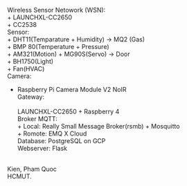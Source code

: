 Wireless Sensor Netowork (WSN):<br/>
         + LAUNCHXL-CC2650<br/>
         + CC2538<br/>
Sensor:<br/>
         + DHT11(Temparature + Humidity) -> MQ2 (Gas)<br/>
         + BMP 80(Temperature + Pressure)<br/>
         + AM321(Motion) + MG90S(Servo) -> Door<br/>
         + BH1750(Light)<br/>
         + Fan(HVAC)<br/>
Camera:<br/>
+ Raspberry Pi Camera Module V2 NoIR<br/>
Gateway:<br/>   
LAUNCHXL-CC2650 + Raspberry 4<br/>
Broker MQTT:<br/>
         + Local:  Really Small Message Broker(rsmb) +  Mosquitto<br/>
         + Romote: EMQ X Cloud<br/>
Database:  PostgreSQL on GCP<br/>
Webserver: Flask<br/>
<br/>
Kien, Pham Quoc<br/>
HCMUT.<br/>
